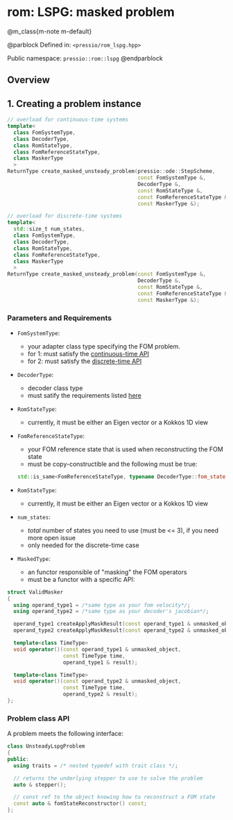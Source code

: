 
# rom: LSPG: masked problem


@m_class{m-note m-default}

@parblock
Defined in: `<pressio/rom_lspg.hpp>`

Public namespace: `pressio::rom::lspg`
@endparblock


## Overview


## 1. Creating a problem instance

```cpp
// overload for continuous-time systems
template<
  class FomSystemType,
  class DecoderType,
  class RomStateType,															  (1)
  class FomReferenceStateType,
  class MaskerType
  >
ReturnType create_masked_unsteady_problem(pressio::ode::StepScheme,
										  const FomSystemType &,
										  DecoderType &,
										  const RomStateType &,
										  const FomReferenceStateType &,
										  const MaskerType &);

// overload for discrete-time systems
template<
  std::size_t num_states,
  class FomSystemType,
  class DecoderType,
  class RomStateType,															  (2)
  class FomReferenceStateType,
  class MaskerType
  >
ReturnType create_masked_unsteady_problem(const FomSystemType &,
										  DecoderType &,
										  const RomStateType &,
										  const FomReferenceStateType &,
										  const MaskerType &);
```

### Parameters and Requirements

- `FomSystemType`:
  - your adapter class type specifying the FOM problem. <br/>
  - for 1: must satisfy the [continuous-time API](./md_pages_components_rom_fom_apis.html)
  - for 2: must satisfy the [discrete-time API](./md_pages_components_rom_fom_apis.html)

- `DecoderType`:
  - decoder class type
  - must satify the requirements listed [here](md_pages_components_rom_decoder.html)

- `RomStateType`:
  - currently, it must be either an Eigen vector or a Kokkos 1D view

- `FomReferenceStateType`:
  - your FOM reference state that is used when reconstructing the FOM state
  - must be copy-constructible and the following must be true:<br/>
  ```cpp
  std::is_same<FomReferenceStateType, typename DecoderType::fom_state_type>::value == true
  ```

- `RomStateType`:
  - currently, it must be either an Eigen vector or a Kokkos 1D view

- `num_states`:
  - *total* number of states you need to use (must be <= 3), if you need more open issue
  - only needed for the discrete-time case

- `MaskedType`:
  - an functor responsible of "masking" the FOM operators
  - must be a functor with a specific API:

```cpp
struct ValidMasker
{
  using operand_type1 = /*same type as your fom velocity*/;
  using operand_type2 = /*same type as your decoder's jacobian*/;

  operand_type1 createApplyMaskResult(const operand_type1 & unmasked_object);
  operand_type2 createApplyMaskResult(const operand_type2 & unmasked_object);

  template<class TimeType>
  void operator()(const operand_type1 & unmasked_object,
                  const TimeType time,
				  operand_type1 & result);

  template<class TimeType>
  void operator()(const operand_type2 & unmasked_object,
                  const TimeType time,
				  operand_type2 & result);
};
```



### Problem class API

A problem meets the following interface:

```cpp
class UnsteadyLspgProblem
{
public:
  using traits = /* nested typedef with trait class */;

  // returns the underlying stepper to use to solve the problem
  auto & stepper();

  // const ref to the object knowing how to reconstruct a FOM state
  const auto & fomStateReconstructor() const;
};
```
